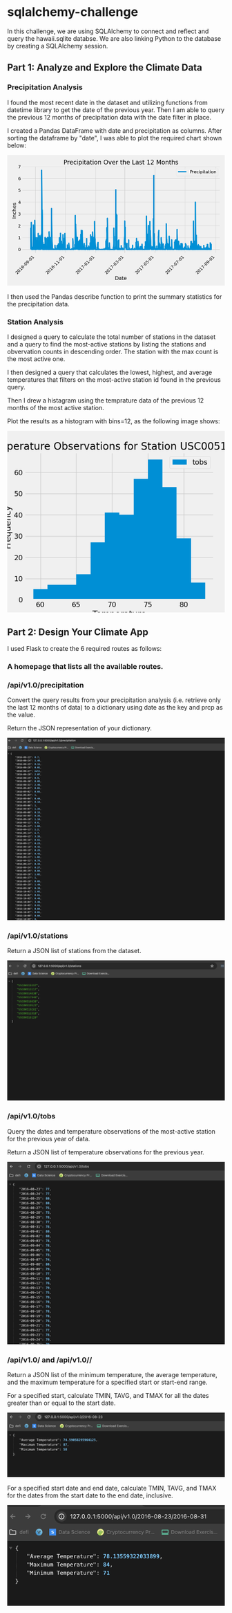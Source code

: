 # sqlalchemy-challenge

In  this challenge, we are using SQLAlchemy to connect and reflect and query the hawaii.sqlite databse. We are also linking Python to the database by creating a SQLAlchemy session.

## Part 1: Analyze and Explore the Climate Data

### Precipitation Analysis

I found the most recent date in the dataset and utilizing functions from datetime library to get the date of the previous year. Then I am able to query the previous 12 months of precipitation data with the date filter in place.

I created a Pandas DataFrame with date and precipitation as columns. After sorting the dataframe by "date", I was able to plot the required chart shown below:

![Precipitation Chart](SurfsUp/Images/precipitation.png)

I then used the Pandas describe function to print the summary statistics for the precipitation data.

### Station Analysis

I designed a query to calculate the total number of stations in the dataset and a query to find the most-active stations by listing the stations and obvervation counts in descending order. The station with the max count is the most active one. 

I then designed a query that calculates the lowest, highest, and average temperatures that filters on the most-active station id found in the previous query.

Then I drew a histagram using the temprature data of the previous 12 months of the most active station. 

Plot the results as a histogram with bins=12, as the following image shows:

![TOBs Chart](SurfsUp/Images/USC00519281.png)


## Part 2: Design Your Climate App

I used Flask to create the 6 required routes as follows:

### A homepage that lists all the available routes.

### /api/v1.0/precipitation

Convert the query results from your precipitation analysis (i.e. retrieve only the last 12 months of data) to a dictionary using date as the key and prcp as the value.

Return the JSON representation of your dictionary.

![prcp_api](SurfsUp/Images/precipitation_api.png)

### /api/v1.0/stations

Return a JSON list of stations from the dataset.

![stations_api](SurfsUp/Images/stations_api.png)

### /api/v1.0/tobs

Query the dates and temperature observations of the most-active station for the previous year of data.

Return a JSON list of temperature observations for the previous year.

![tobs_api](SurfsUp/Images/tobs_api.png)

### /api/v1.0/<start> and /api/v1.0/<start>/<end>

Return a JSON list of the minimum temperature, the average temperature, and the maximum temperature for a specified start or start-end range.

For a specified start, calculate TMIN, TAVG, and TMAX for all the dates greater than or equal to the start date.

![start_date](SurfsUp/Images/with_start_date.png)

For a specified start date and end date, calculate TMIN, TAVG, and TMAX for the dates from the start date to the end date, inclusive.

![start_end_date](SurfsUp/Images/with_start_end_date.png)
